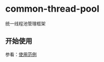 # common-thread-pool
统一线程池管理框架

## 开始使用
参看：[使用范例](https://github.com/waltertan1988/common-tools/blob/main/common-thread-pool/src/test/java/com/walter/threadpool/CustomThreadPoolTest.java)